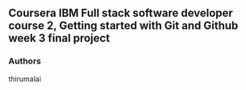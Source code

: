 ## Coursera IBM Full stack software developer course 2, Getting started with Git and Github week 3 final project

### Authors
thirumalai

